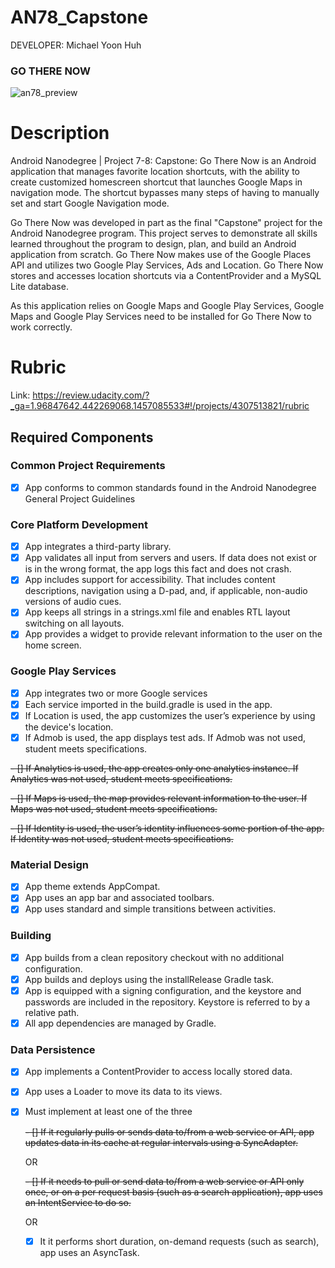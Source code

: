AN78_Capstone
=============

DEVELOPER: Michael Yoon Huh

### GO THERE NOW
![an78_preview](https://cloud.githubusercontent.com/assets/1645482/15801503/0455d64e-2a4c-11e6-84e9-c87ca50b1f72.gif)

# Description

Android Nanodegree | Project 7-8: Capstone: Go There Now is an Android application that manages favorite location shortcuts, with the ability to create customized homescreen shortcut that launches Google Maps in navigation mode. The shortcut bypasses many steps of having to manually set and start Google Navigation mode.

Go There Now was developed in part as the final "Capstone" project for the Android Nanodegree program. This project serves to demonstrate all skills learned throughout the program to design, plan, and build an Android application from scratch. Go There Now makes use of the Google Places API and utilizes two Google Play Services, Ads and Location. Go There Now stores and accesses location shortcuts via a ContentProvider and a MySQL Lite database. 

As this application relies on Google Maps and Google Play Services, Google Maps and Google Play Services need to be installed for Go There Now to work correctly.

#  Rubric
Link: https://review.udacity.com/?_ga=1.96847642.442269068.1457085533#!/projects/4307513821/rubric

## Required Components

### Common Project Requirements
- [x] App conforms to common standards found in the Android Nanodegree General Project Guidelines

### Core Platform Development
- [x] App integrates a third-party library.
- [x] App validates all input from servers and users. If data does not exist or is in the wrong format, the app logs this fact and does not crash.
- [x] App includes support for accessibility. That includes content descriptions, navigation using a D-pad, and, if applicable, non-audio versions of audio cues.
- [x] App keeps all strings in a strings.xml file and enables RTL layout switching on all layouts.
- [x] App provides a widget to provide relevant information to the user on the home screen.

### Google Play Services
- [x] App integrates two or more Google services
- [x] Each service imported in the build.gradle is used in the app.
- [x] If Location is used, the app customizes the user’s experience by using the device's location.
- [x] If Admob is used, the app displays test ads. If Admob was not used, student meets specifications.

~~- [] If Analytics is used, the app creates only one analytics instance. If Analytics was not used, student meets specifications.~~

~~- [] If Maps is used, the map provides relevant information to the user. If Maps was not used, student meets specifications.~~

~~- [] If Identity is used, the user’s identity influences some portion of the app. If Identity was not used, student meets specifications.~~

### Material Design
- [x] App theme extends AppCompat.
- [x] App uses an app bar and associated toolbars.
- [x] App uses standard and simple transitions between activities.

### Building
- [x] App builds from a clean repository checkout with no additional configuration.
- [x] App builds and deploys using the installRelease Gradle task.
- [x] App is equipped with a signing configuration, and the keystore and passwords are included in the repository. Keystore is referred to by a relative path.
- [x] All app dependencies are managed by Gradle.

### Data Persistence
- [x] App implements a ContentProvider to access locally stored data.
- [x] App uses a Loader to move its data to its views.
- [x] Must implement at least one of the three
    
    ~~- [] If it regularly pulls or sends data to/from a web service or API, app updates data in its cache at regular intervals using a SyncAdapter.~~
    
     OR
    
    ~~- [] If it needs to pull or send data to/from a web service or API only once, or on a per request basis (such as a search application), app uses an IntentService to do so.~~
    
     OR
    
    - [x] It it performs short duration, on-demand requests (such as search), app uses an AsyncTask.

